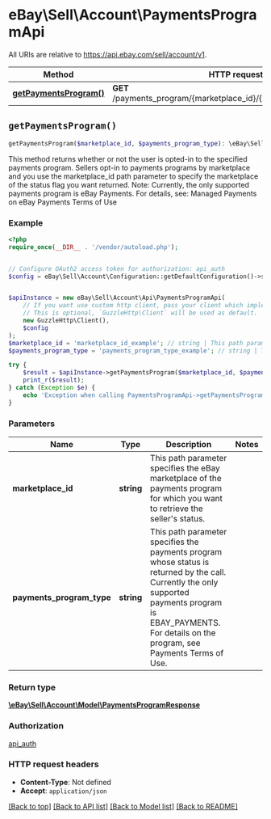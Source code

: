 # eBay\Sell\Account\PaymentsProgramApi

All URIs are relative to https://api.ebay.com/sell/account/v1.

Method | HTTP request | Description
------------- | ------------- | -------------
[**getPaymentsProgram()**](PaymentsProgramApi.md#getPaymentsProgram) | **GET** /payments_program/{marketplace_id}/{payments_program_type} | 


## `getPaymentsProgram()`

```php
getPaymentsProgram($marketplace_id, $payments_program_type): \eBay\Sell\Account\Model\PaymentsProgramResponse
```



This method returns whether or not the user is opted-in to the specified payments program. Sellers opt-in to payments programs by marketplace and you use the marketplace_id path parameter to specify the marketplace of the status flag you want returned. Note: Currently, the only supported payments program is eBay Payments. For details, see: Managed Payments on eBay Payments Terms of Use

### Example

```php
<?php
require_once(__DIR__ . '/vendor/autoload.php');


// Configure OAuth2 access token for authorization: api_auth
$config = eBay\Sell\Account\Configuration::getDefaultConfiguration()->setAccessToken('YOUR_ACCESS_TOKEN');


$apiInstance = new eBay\Sell\Account\Api\PaymentsProgramApi(
    // If you want use custom http client, pass your client which implements `GuzzleHttp\ClientInterface`.
    // This is optional, `GuzzleHttp\Client` will be used as default.
    new GuzzleHttp\Client(),
    $config
);
$marketplace_id = 'marketplace_id_example'; // string | This path parameter specifies the eBay marketplace of the payments program for which you want to retrieve the seller's status.
$payments_program_type = 'payments_program_type_example'; // string | This path parameter specifies the payments program whose status is returned by the call. Currently the only supported payments program is EBAY_PAYMENTS. For details on the program, see Payments Terms of Use.

try {
    $result = $apiInstance->getPaymentsProgram($marketplace_id, $payments_program_type);
    print_r($result);
} catch (Exception $e) {
    echo 'Exception when calling PaymentsProgramApi->getPaymentsProgram: ', $e->getMessage(), PHP_EOL;
}
```

### Parameters

Name | Type | Description  | Notes
------------- | ------------- | ------------- | -------------
 **marketplace_id** | **string**| This path parameter specifies the eBay marketplace of the payments program for which you want to retrieve the seller&#39;s status. |
 **payments_program_type** | **string**| This path parameter specifies the payments program whose status is returned by the call. Currently the only supported payments program is EBAY_PAYMENTS. For details on the program, see Payments Terms of Use. |

### Return type

[**\eBay\Sell\Account\Model\PaymentsProgramResponse**](../Model/PaymentsProgramResponse.md)

### Authorization

[api_auth](../../README.md#api_auth)

### HTTP request headers

- **Content-Type**: Not defined
- **Accept**: `application/json`

[[Back to top]](#) [[Back to API list]](../../README.md#endpoints)
[[Back to Model list]](../../README.md#models)
[[Back to README]](../../README.md)
